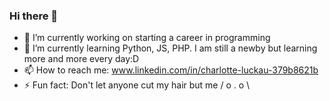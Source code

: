 ### Hi there 👋

<!--
**Schl0dd1/Schl0dd1** is a ✨ _special_ ✨ repository because its `README.md` (this file) appears on your GitHub profile.

Here are some ideas to get you started: 
-->

- 🔭 I’m currently working on starting a career in programming
- 🌱 I’m currently learning Python, JS, PHP. I am still a newby but learning more and more every day:D
- 📫 How to reach me: www.linkedin.com/in/charlotte-luckau-379b8621b
- ⚡ Fun fact: Don't let anyone cut my hair but me / o . o \\

